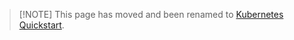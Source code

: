 <!-- markdownlint-disable MD041 -->

> [!NOTE] This page has moved and been renamed to
> [Kubernetes Quickstart](/tutorials/kubernetes-quickstart).
